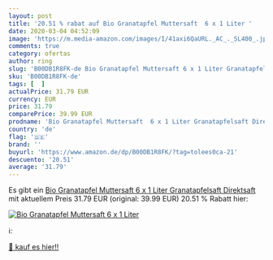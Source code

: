 ```yaml
---
layout: post
title: '20.51 % rabat auf Bio Granatapfel Muttersaft  6 x 1 Liter '
date: 2020-03-04 04:52:09
image: 'https://m.media-amazon.com/images/I/41axi6QaURL._AC_._SL400_.jpg'
comments: true
category: ofertas
author: ring
slug: 'B00DB1R8FK-de Bio Granatapfel Muttersaft 6 x 1 Liter Granatapfelsaft...'
sku: 'B00DB1R8FK-de'
tags: [  ]
actualPrice: 31.79 EUR
currency: EUR
price: 31.79
comparePrice: 39.99 EUR
prodname: 'Bio Granatapfel Muttersaft  6 x 1 Liter Granatapfelsaft Direktsaft'
country: 'de'
flag: '🇩🇪'
brand: ''
buyurl: 'https://www.amazon.de/dp/B00DB1R8FK/?tag=tolees0ca-21'
descuento: '20.51'
average: '31.79'
---
```


Es gibt ein [Bio Granatapfel Muttersaft  6 x 1 Liter Granatapfelsaft Direktsaft](https://www.amazon.de/dp/B00DB1R8FK/?tag=tolees0ca-21) mit aktuellem Preis 31.79 EUR (original: 39.99 EUR) 20.51 % Rabatt hier:

[![Bio Granatapfel Muttersaft  6 x 1 Liter ](https://m.media-amazon.com/images/I/41axi6QaURL._AC_._SL400_.jpg)](https://www.amazon.de/dp/B00DB1R8FK/?tag=tolees0ca-21)

ℹ️:


[🛒 kauf es hier!!](https://www.amazon.de/dp/B00DB1R8FK/?tag=tolees0ca-21)
